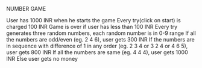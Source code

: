 NUMBER GAME


User has 1000 INR when he starts the game
Every try(click on start) is charged 100 INR
Game is over if user has less than 100 INR
Every try generates three random numbers, each random number is in 0-9 range
If all the numbers are odd/even (eg. 2 4 6), user gets 300 INR
If the numbers are in sequence with difference of 1 in any order (eg. 2 3 4 or 3 2 4 or 4 6 5), user gets 800 INR
If all the numbers are same (eg. 4 4 4), user gets 1000 INR
Else user gets no money